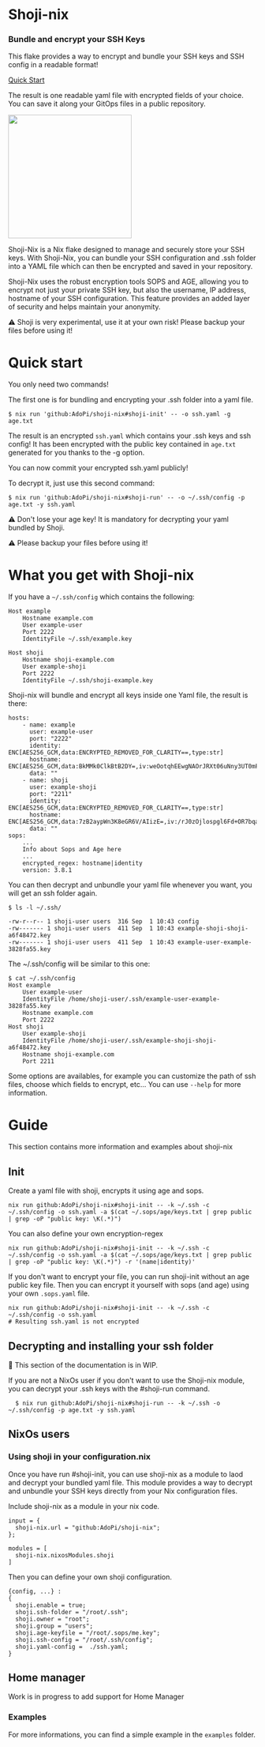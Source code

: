 # Shoji-nix 

### Bundle and encrypt your SSH Keys

This flake provides a way to encrypt and bundle your SSH keys and SSH config in a readable format! 

[Quick Start](https://github.com/AdoPi/shoji-nix?tab=readme-ov-file#quick-start)

The result is one readable yaml file with encrypted fields of your choice. You can save it along your GitOps files in a public repository.

<img src="https://github.com/AdoPi/shoji-nix/assets/5956940/84de5a8b-04fe-42f3-ba52-b5f74b2c1ce4" width="250" height="250">

Shoji-Nix is a Nix flake designed to manage and securely store your SSH keys. With Shoji-Nix, you can bundle your SSH configuration and .ssh folder into a YAML file which can then be encrypted and saved in your repository.

Shoji-Nix uses the robust encryption tools SOPS and AGE, allowing you to encrypt not just your private SSH key, but also the username, IP address, hostname of your SSH configuration. This feature provides an added layer of security and helps maintain your anonymity.

⚠️ Shoji is very experimental, use it at your own risk! Please backup your files before using it!

# Quick start

You only need two commands!

The first one is for bundling and encrypting your .ssh folder into a yaml file.

```
$ nix run 'github:AdoPi/shoji-nix#shoji-init' -- -o ssh.yaml -g age.txt
```

The result is an encrypted `ssh.yaml` which contains your .ssh keys and ssh config! 
It has been encrypted with the public key contained in `age.txt` generated for you thanks to the -g option.

You can now commit your encrypted ssh.yaml publicly!

To decrypt it, just use this second command:

```
$ nix run 'github:AdoPi/shoji-nix#shoji-run' -- -o ~/.ssh/config -p age.txt -y ssh.yaml
```

⚠️ Don't lose your age key! It is mandatory for decrypting your yaml bundled by Shoji.

⚠️ Please backup your files before using it!

# What you get with Shoji-nix

If you have a `~/.ssh/config` which contains the following:

```
Host example
	Hostname example.com
	User example-user
	Port 2222
	IdentityFile ~/.ssh/example.key

Host shoji
	Hostname shoji-example.com
	User example-shoji
	Port 2222
	IdentityFile ~/.ssh/shoji-example.key

```

Shoji-nix will bundle and encrypt all keys inside one Yaml file, the result is there:

```
hosts:
    - name: example
      user: example-user
      port: "2222"
      identity: ENC[AES256_GCM,data:ENCRYPTED_REMOVED_FOR_CLARITY==,type:str]
      hostname: ENC[AES256_GCM,data:BkMMk0ClkBtB2DY=,iv:weOotqhEEwgNAOrJRXt06uNny3UT0mFYYSJKlyj+Mzk=,tag:lam8Lu5Z1hX5K8xZm6zb4g==,type:str]
      data: ""
    - name: shoji
      user: example-shoji
      port: "2211"
      identity: ENC[AES256_GCM,data:ENCRYPTED_REMOVED_FOR_CLARITY==,type:str]
      hostname: ENC[AES256_GCM,data:7zB2aypWn3K8eGR6V/AIizE=,iv:/rJ0zOjlospgl6Fd+OR7bqaUOmiGLuHLdsRm/2IKyg4=,tag:iVFTR/RdwZJKk0dSARnePQ==,type:str]
      data: ""
sops:
    ...
    Info about Sops and Age here
    ...
    encrypted_regex: hostname|identity
    version: 3.8.1

```

You can then decrypt and unbundle your yaml file whenever you want, you will get an ssh folder again.


```
$ ls -l ~/.ssh/

-rw-r--r-- 1 shoji-user users  316 Sep  1 10:43 config
-rw------- 1 shoji-user users  411 Sep  1 10:43 example-shoji-shoji-a6f48472.key
-rw------- 1 shoji-user users  411 Sep  1 10:43 example-user-example-3828fa55.key
```

The ~/.ssh/config will be similar to this one:

```
$ cat ~/.ssh/config
Host example
	User example-user
	IdentityFile /home/shoji-user/.ssh/example-user-example-3828fa55.key
	Hostname example.com
	Port 2222
Host shoji
	User example-shoji
	IdentityFile /home/shoji-user/.ssh/example-shoji-shoji-a6f48472.key
	Hostname shoji-example.com
	Port 2211
```

Some options are availables, for example you can customize the path of ssh files, choose which fields to encrypt, etc... You can use `--help` for more information.


# Guide

This section contains more information and examples about shoji-nix

## Init
Create a yaml file with shoji, encrypts it using age and sops.

```
nix run github:AdoPi/shoji-nix#shoji-init -- -k ~/.ssh -c ~/.ssh/config -o ssh.yaml -a $(cat ~/.sops/age/keys.txt | grep public | grep -oP "public key: \K(.*)")
```

You can also define your own encryption-regex

```
nix run github:AdoPi/shoji-nix#shoji-init -- -k ~/.ssh -c ~/.ssh/config -o ssh.yaml -a $(cat ~/.sops/age/keys.txt | grep public | grep -oP "public key: \K(.*)") -r '(name|identity)'
```

If you don't want to encrypt your file, you can run shoji-init without an age public key file.
Then you can encrypt it yourself with sops (and age) using your own `.sops.yaml` file.

```
nix run github:AdoPi/shoji-nix#shoji-init -- -k ~/.ssh -c ~/.ssh/config -o ssh.yaml
# Resulting ssh.yaml is not encrypted
```

## Decrypting and installing your ssh folder

:construction: This section of the documentation is in WIP.

If you are not a NixOs user if you don't want to use the Shoji-nix module, you can decrypt your .ssh keys with the #shoji-run command.

```
  $ nix run github:AdoPi/shoji-nix#shoji-run -- -k ~/.ssh -o ~/.ssh/config -p age.txt -y ssh.yaml
```



## NixOs users

### Using shoji in your configuration.nix

Once you have run #shoji-init, you can use shoji-nix as a module to laod and decrypt your bundled yaml file.
This module provides a way to decrypt and unbundle your SSH keys directly from your Nix configuration files.

Include shoji-nix as a module in your nix code.

```
input = {
  shoji-nix.url = "github:AdoPi/shoji-nix";
};
```

```
modules = [
  shoji-nix.nixosModules.shoji
]
```

Then you can define your own shoji configuration.

```
{config, ...} :
{
  shoji.enable = true;
  shoji.ssh-folder = "/root/.ssh";
  shoji.owner = "root";
  shoji.group = "users";
  shoji.age-keyfile = "/root/.sops/me.key";
  shoji.ssh-config = "/root/.ssh/config";
  shoji.yaml-config =  ./ssh.yaml;
}
```

## Home manager

Work is in progress to add support for Home Manager

### Examples
For more informations, you can find a simple example in the `examples` folder.

